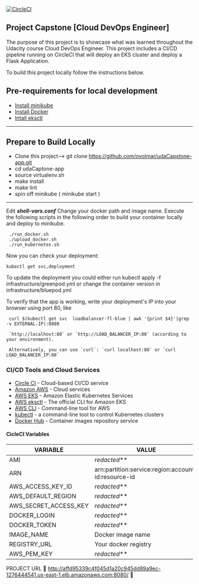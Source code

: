 [![CircleCI](https://dl.circleci.com/status-badge/img/gh/ovolmar/udaCapstone-app/tree/main.svg?style=svg)](https://dl.circleci.com/status-badge/redirect/gh/ovolmar/udaCapstone-app/tree/main)
## Project Capstone [Cloud DevOps Engineer] 

The purpose of this project is to showcase what was learned throughout the Udacity course Cloud DevOps Engineer. This project includes a CI/CD pipeline running on CircleCI that will deploy an EKS cluster and deploy a Flask Application.

To build this project locally follow the instructions below.
## Pre-requirements for local development
- [Install minikube](https://minikube.sigs.k8s.io/docs/start/)
- [Install Docker](https://docs.docker.com/engine/install/)
- [Intall eksctl](https://docs.aws.amazon.com/eks/latest/userguide/eksctl.html)
---
## Prepare to Build Locally
- Clone this project--> git clone https://github.com/ovolmar/udaCapstone-app.git
- cd udaCaptone-app
- source virtualenv.sh
- make install
- make lint
- spin off minikube ( minikube start )
---
Edit ***shell-vars.conf***
Change your docker path and image name.
Execute the following scripts in the following order to build your container locally and deploy to minikube.
```
 ./run_docker.sh  
 ./upload_docker.sh
 ./run_kubernetes.sh
```
Now you can check your deployment:
```
kubectl get svc,deployment
```

To update the deployment you could either run kubectl apply -f infrastructure/greenpod.yml or change the container version in infrastructure/bluepod.yml


To verify that the app is working, write your deployment's IP into your browser using port 80, like
```
 curl $(kubectl get svc  loadbalancer-fl-blue | awk '{print $4}'|grep -v EXTERNAL-IP):8080

 `http://localhost:80` or `http://LOAD_BALANCER_IP:80` (according to your environment).

 Alternatively, you can use `curl`: `curl localhost:80` or `curl LOAD_BALANCER_IP:80`
```
### CI/CD Tools and Cloud Services

* [Circle CI](https://www.circleci.com) - Cloud-based CI/CD service
* [Amazon AWS](https://aws.amazon.com/) - Cloud services
* [AWS EKS](https://aws.amazon.com/eks/) - Amazon Elastic Kubernetes Services
* [AWS eksctl](https://eksctl.io) - The official CLI for Amazon EKS
* [AWS CLI](https://aws.amazon.com/cli/) - Command-line tool for AWS
* [kubectl](https://kubernetes.io/docs/reference/kubectl/) - a command-line tool to control Kubernetes clusters
* [Docker Hub](https://hub.docker.com/repository/docker/ovolmar/flask-blue) - Container images repository service

#### CicleCI Variables
| VARIABLE | VALUE |
| ------ | ------ |
| AMI | _redacted_** |
| ARN | arn:partition:service:region:account-id:resource-id |
| AWS_ACCESS_KEY_ID | _redacted_** |
| AWS_DEFAULT_REGION | _redacted_** |
| AWS_SECRET_ACCESS_KEY | _redacted_** |
| DOCKER_LOGIN | _redacted_** |
| DOCKER_TOKEN| _redacted_** |
| IMAGE_NAME | Docker image name |
|REGISTRY_URL | Your docker registry |
| AWS_PEM_KEY | _redacted_** |


PROJECT URL
:rotating_light: http://affd95339c4f045d1a20c945dd89a9ec-1276444541.us-east-1.elb.amazonaws.com:8080/  	:rotating_light:
